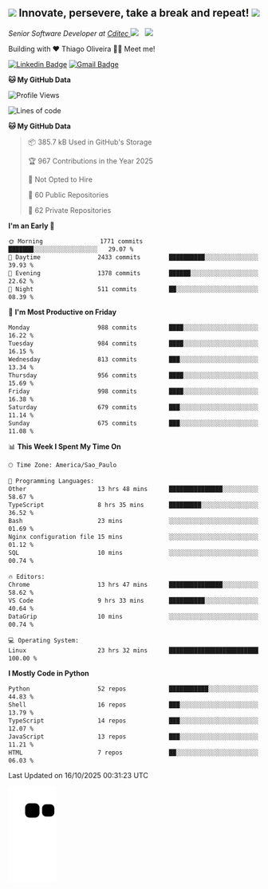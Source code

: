<h2><img src="https://emojis.slackmojis.com/emojis/images/1531849430/4246/blob-sunglasses.gif?1531849430" width="30"/> Innovate, persevere, take a break and repeat! <img src="https://media.giphy.com/media/12oufCB0MyZ1Go/giphy.gif" width="50"></h2>
<img align='right' src="https://media.giphy.com/media/M9gbBd9nbDrOTu1Mqx/giphy.gif" width="230">
<p><em>Senior Software Developer at <a href="https://www.cditec.com.br/">Cditec
</a><img src="https://media.giphy.com/media/WUlplcMpOCEmTGBtBW/giphy.gif" width="30"> 
</em></p>



Building with ❤️ Thiago Oliveira 👋🏽 Meet me!

[![Linkedin Badge](https://img.shields.io/badge/-Thiago-blue?style=flat-square&logo=Linkedin&logoColor=white&link=https://www.linkedin.com/in/tgmarinho/)](https://www.linkedin.com/in/thiagoceconelo/) 
[![Gmail Badge](https://img.shields.io/badge/-thiceconelo@gmail.com-c14438?style=flat-square&logo=Gmail&logoColor=white&link=mailto:thiceconelo@gmail.com)](mailto:thiceconelo@gmail.com)

</em></p>

<!-- <span style="height ">
![Anurag's GitHub stats](https://github-readme-stats.vercel.app/api?username=arthurspk&show_icons=true&theme=tokyonight)
</span> -->

**🐱 My GitHub Data** 
<!--START_SECTION:waka-->
![Profile Views](http://img.shields.io/badge/Profile%20Views-0-blue)

![Lines of code](https://img.shields.io/badge/From%20Hello%20World%20I%27ve%20Written-10.6%20million%20lines%20of%20code-blue)

**🐱 My GitHub Data** 

> 📦 385.7 kB Used in GitHub's Storage 
 > 
> 🏆 967 Contributions in the Year 2025
 > 
> 🚫 Not Opted to Hire
 > 
> 📜 60 Public Repositories 
 > 
> 🔑 62 Private Repositories 
 > 
**I'm an Early 🐤** 

```text
🌞 Morning                1771 commits        ███████░░░░░░░░░░░░░░░░░░   29.07 % 
🌆 Daytime                2433 commits        ██████████░░░░░░░░░░░░░░░   39.93 % 
🌃 Evening                1378 commits        ██████░░░░░░░░░░░░░░░░░░░   22.62 % 
🌙 Night                  511 commits         ██░░░░░░░░░░░░░░░░░░░░░░░   08.39 % 
```
📅 **I'm Most Productive on Friday** 

```text
Monday                   988 commits         ████░░░░░░░░░░░░░░░░░░░░░   16.22 % 
Tuesday                  984 commits         ████░░░░░░░░░░░░░░░░░░░░░   16.15 % 
Wednesday                813 commits         ███░░░░░░░░░░░░░░░░░░░░░░   13.34 % 
Thursday                 956 commits         ████░░░░░░░░░░░░░░░░░░░░░   15.69 % 
Friday                   998 commits         ████░░░░░░░░░░░░░░░░░░░░░   16.38 % 
Saturday                 679 commits         ███░░░░░░░░░░░░░░░░░░░░░░   11.14 % 
Sunday                   675 commits         ███░░░░░░░░░░░░░░░░░░░░░░   11.08 % 
```


📊 **This Week I Spent My Time On** 

```text
🕑︎ Time Zone: America/Sao_Paulo

💬 Programming Languages: 
Other                    13 hrs 48 mins      ███████████████░░░░░░░░░░   58.67 % 
TypeScript               8 hrs 35 mins       █████████░░░░░░░░░░░░░░░░   36.52 % 
Bash                     23 mins             ░░░░░░░░░░░░░░░░░░░░░░░░░   01.69 % 
Nginx configuration file 15 mins             ░░░░░░░░░░░░░░░░░░░░░░░░░   01.12 % 
SQL                      10 mins             ░░░░░░░░░░░░░░░░░░░░░░░░░   00.74 % 

🔥 Editors: 
Chrome                   13 hrs 47 mins      ███████████████░░░░░░░░░░   58.62 % 
VS Code                  9 hrs 33 mins       ██████████░░░░░░░░░░░░░░░   40.64 % 
DataGrip                 10 mins             ░░░░░░░░░░░░░░░░░░░░░░░░░   00.74 % 

💻 Operating System: 
Linux                    23 hrs 32 mins      █████████████████████████   100.00 % 
```

**I Mostly Code in Python** 

```text
Python                   52 repos            ███████████░░░░░░░░░░░░░░   44.83 % 
Shell                    16 repos            ███░░░░░░░░░░░░░░░░░░░░░░   13.79 % 
TypeScript               14 repos            ███░░░░░░░░░░░░░░░░░░░░░░   12.07 % 
JavaScript               13 repos            ███░░░░░░░░░░░░░░░░░░░░░░   11.21 % 
HTML                     7 repos             ██░░░░░░░░░░░░░░░░░░░░░░░   06.03 % 
```




 Last Updated on 16/10/2025 00:31:23 UTC
<!--END_SECTION:waka-->

![Snake animation](https://github.com/rafaballerini/rafaballerini/blob/output/github-contribution-grid-snake.svg)


<!---
ceconelo/ceconelo is a ✨ special ✨ repository because its `README.md` (this file) appears on your GitHub profile.
You can click the Preview link to take a look at your changes.
--->
